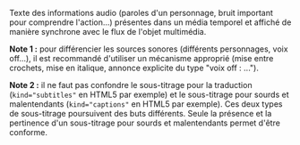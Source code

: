 Texte des informations audio (paroles d'un personnage, bruit important pour comprendre l'action...) présentes dans un média temporel et affiché de manière synchrone avec le flux de l'objet multimédia.

**Note 1 :** pour différencier les sources sonores (différents personnages, voix off...), il est recommandé d'utiliser un mécanisme approprié (mise entre crochets, mise en italique, annonce explicite du type "voix off : ...").

**Note 2 :** il ne faut pas confondre le sous-titrage pour la traduction (`kind="subtitles"` en HTML5 par exemple) et le sous-titrage pour sourds et malentendants (`kind="captions"` en HTML5 par exemple). Ces deux types de sous-titrage poursuivent des buts différents. Seule la présence et la pertinence d'un sous-titrage pour sourds et malentendants permet d'être conforme.
